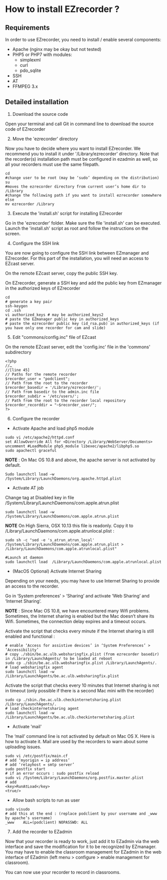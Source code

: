 # How to install EZrecorder ?

## Requirements

In order to use EZrecorder, you need to install / enable several components:

- Apache (nginx may be okay but not tested)
- PHP5 or PHP7 with modules:
    - simplexml
    - curl
    - pdo_sqlite
- SSH
- AT
- FFMPEG 3.x

## Detailed installation 

1. Download the source code

Open your terminal and call Git in command line to download the source code of EZrecorder

2. Move the 'ezrecorder' directory

Now you have to decide where you want to install EZrecorder. We recommend you to install it under '/Library/ezrecorder' directory.
Note that the recorder(s) installation path must be configured in ezadmin as well, so all your recorders must use the same filepath.

```
cd
#change user to be root (may be ‘sudo’ depending on the distribution)
su
#moves the ezrecorder directory from current user’s home dir to /Library
#change the following path if you want to install ezrecorder somewhere else
mv ezrecorder /Library
```

3. Execute the 'install.sh' script for installing EZrecorder

Go in the 'ezrecorder' folder. Make sure the file 'install.sh' can be executed. 
Launch the 'install.sh' script as root and follow the instructions on the screen.

4. Configure the SSH link 

You are now going to configure the SSH link between EZmanager and EZrecorder. For this part of the installation, you will need an access to EZcast server.

On the remote EZcast server, copy the public SSH key.

On EZrecorder, generate a SSH key and add the public key from EZmanager in the authorized keys of EZrecorder

```
cd
# generate a key pair
ssh-keygen
cd .ssh
vi authorized_keys # may be authorized_keys2 
# paste the EZmanager public key in authorized_keys
# paste the ezrecorder public key (id_rsa.pub) in authorized_keys (if you have only one recorder for cam and slide)
```

5. Edit "commons/config.inc" file of EZcast

On the remote EZcast server, edit the 'config.inc' file in the 'commons' subdirectory

```
<?php
//…
//[line 45]
// Paths for the remote recorder
$recorder_user = "podclient";
// Path from the root to the recorder
$recorder_basedir = '/Library/ezrecorder/'; 
// Path from basedir to the admin.inc file
$recorder_subdir = '/etc/users/'; 
// Path from the root to the recorder local repository
$recorder_recorddir = "~$recorder_user/"; 
?>
```

6. Configure the recorder

* Activate Apache and load php5 module

```
sudo vi /etc/apache2/httpd.conf
set AllowOverride All for <Directory /Library/WebServer/Documents>
uncomment #LoadModule php5_module libexec/apache2/libphp5.so
sudo apachectl graceful 
``` 
**NOTE** : On Mac OS 10.8 and above, the apache server is not activated by default.

```
Sudo launchctl load –w /System/Library/LaunchDaemons/org.apache.httpd.plist
``` 

* Activate AT job

Change <true/> tag at Disabled key in file /System/Library/LaunchDaemons/com.apple.atrun.plist
    
```
sudo launchctl load –w /System/Library/LaunchDaemons/com.apple.atrun.plist 
``` 
**NOTE**  On High Sierra, OSX 10.13 this file is readonly. Copy it to /Library/LaunchDaemons/com.apple.atrunlocal.plist :
```
sudo sh -c "sed -e 's_atrun_atrun_local' /System/Library/LaunchDaemons/com.apple.atrun.plist > /Library/LaunchDaemons/com.apple.atrunlocal.plist"

#Launch at daemon
sudo launchctl load  /Library/LaunchDaemons/com.apple.atrunlocal.plist
```

* (MacOS Optional) Activate Internet Sharing

Depending on your needs, you may have to use Internet Sharing to provide an access to the recorder.

Go in ‘System preferences’ > ‘Sharing’ and activate ‘Web Sharing’ and ‘Internet Sharing’.

**NOTE** : Since Mac OS 10.8, we have encountered many Wifi problems. Sometimes, the Internet sharing is enabled but the Mac doesn’t share its Wifi. Sometimes, the connection delay expires and a timeout occurs.

Activate the script that checks every minute if the Internet sharing is still enabled and functional : 

```
# enable ‘Access for assistive devices’ in ‘System Preferences’ > ‘Accessibility’
# copy ./sbin/be.ac.ulb.websharingfix.plist (from ezrecorder basedir) in /Library/LaunchAgents/ to be loaded at reboot
sudo cp ./sbin/be.ac.ulb.websharingfix.plist /Library/LaunchAgents/.
# load websharingfix agent 
sudo launchctl load –w /Library/LaunchAgents/be.ac.ulb.websharingfix.plist
```

Activate the script that checks every 10 minutes that Internet sharing is not in timeout (only possible if there is a second Mac mini with the recorder)

```
sudo cp ./sbin./be.ac.ulb.checkinternetsharing.plist /Library/LaunchAgents/.
# load checkinternetsharing agent
sudo launchctl load –w /Library/LaunchAgents/be.ac.ulb.checkinternetsharing.plist
``` 

* Activate 'mail'

The ‘mail’ command line is not activated by default on Mac OS X. Here is how to activate it.
Mail are used by the recorders to warn about some uploading issues.

```
sudo vi /etc/postfix/main.cf
# add ‘myorigin = ip address’
# add ‘relayhost = smtp server’
sudo postfix start 
# if an error occurs : sudo postfix reload
sudo vi /System/Library/LaunchDaemons/org.postfix.master.plist
# add 
<key>RunAtLoad</key>
<true/>
```

* Allow bash scripts to run as user

```
sudo visudo
# add this at the end : (replace podclient by your username and _www by apache’s username)
_www 	ALL=(podclient) NOPASSWD: ALL
```

7. Add the recorder to EZadmin

Now that your recorder is ready to work, just add it to EZadmin via the web interface and save the modification for it to be recognized by EZmanager. You may have to enable the classroom management for EZadmin in the web interface of EZadmin (left menu > configure > enable management for classroom). 

You can now use your recorder to record in classrooms. 
